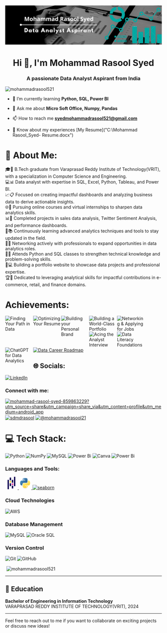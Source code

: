 ![logo](https://github.com/MohammadRasool521/MohammadRasool521/blob/main/Black%20%26%20White%20Modern%20Minimalist%20Data%20Analyst%20LinkedIn%20Banner.png)

<h1 align="center">Hi 👋, I'm Mohammad Rasool Syed</h1>
<h3 align="center">A passionate Data Analyst Aspirant from India</h3>

<p align="left"> <img src="https://komarev.com/ghpvc/?username=mohammadrasool521&label=Profile%20views&color=0e75b6&style=flat" alt="mohammadrasool521" /> </p>

- 🌱 I’m currently learning **Python, SQL, Power BI**

- 💬 Ask me about **Micro Soft Office, Numpy, Pandas**

- 📫 How to reach me **syedmohammadrasool521@gmail.com**

- 📄 Know about my experiences [My Resume]("C:\Mohammad Rasool_Syed- Resume.docx")

# 💫 About Me:
🎓📘 B.Tech graduate from Varaprasad Reddy Institute of Technology(VRIT), with a specialization in Computer Science and Engineering.<br>💻📊 Data analyst with expertise in SQL, Excel, Python, Tableau, and Power BI.<br>📈📋 Focused on creating impactful dashboards and analyzing business data to derive actionable insights.<br>🌐📖 Pursuing online courses and virtual internships to sharpen data analytics skills.<br>📊📅 Completed projects in sales data analysis, Twitter Sentiment Analysis, and performance dashboards.<br>🧠📚 Continuously learning advanced analytics techniques and tools to stay updated in the field.<br>🎯💼 Networking actively with professionals to expand opportunities in data analytics roles.<br>🌟🏫 Attends Python and SQL classes to strengthen technical knowledge and problem-solving skills.<br>📄💻 Building a portfolio website to showcase data projects and professional expertise.<br>🏆🚀 Dedicated to leveraging analytical skills for impactful contributions in e-commerce, retail, and finance domains.

# Achievements:
<p dir="left">
 <a target="_blank" rel="noopener noreferrer nofollow" href="https://api.accredible.com/v1/frontend/credential_website_embed_image/certificate/128757313">
 <img align="left" alt="Finding Your Path in Data" width="90px" src="https://api.accredible.com/v1/frontend/credential_website_embed_image/badge/128757313" style="max-width:100%;">
 </a>
</p>

<p dir="left">
<a target="_blank" rel="noopener noreferrer nofollow" href="https://api.accredible.com/v1/frontend/credential_website_embed_image/certificate/128866816">
<img align="left" alt="Optimizing Your Resume" width="90px" src="https://api.accredible.com/v1/frontend/credential_website_embed_image/badge/128866816" style="max-width: 100%;">
</a>
</p>

<p dir="left">
 <a target="_blank" rel="noopener noreferrer nofollow" href="https://api.accredible.com/v1/frontend/credential_website_embed_image/certificate/130092212">
 <img align="left" alt="Building your Personal Brand" width="90px" src="https://api.accredible.com/v1/frontend/credential_website_embed_image/badge/130092212" style="max-width:100%;">
 </a>
</p>

<p dir="left">
 <a target="_blank" rel="noopener noreferrer nofollow" href="https://api.accredible.com/v1/frontend/credential_website_embed_image/certificate/130153819">
 <img align="left" alt="Building a World-Class Portfolio" width="90px" src="https://api.accredible.com/v1/frontend/credential_website_embed_image/badge/130153819" style="max-width:100%;">
 </a>
</p>

<p dir="left">
 <a target="_blank" rel="noopener noreferrer nofollow" href="https://api.accredible.com/v1/frontend/credential_website_embed_image/certificate/130220412">
 <img align="left" alt="Networking & Applying for Jobs" width="90px" src="https://api.accredible.com/v1/frontend/credential_website_embed_image/badge/130220412" style="max-width:100%;">
 </a>
</p>

<p dir="left">
 <a target="_blank" rel="noopener noreferrer nofollow" href="https://api.accredible.com/v1/frontend/credential_website_embed_image/certificate/130633259">
 <img align="left" alt="Acing the Analyst Interview" width="90px" src="https://api.accredible.com/v1/frontend/credential_website_embed_image/badge/130633259" style="max-width:100%;">
 </a>
</p>

<p dir="left">
 <a target="_blank" rel="noopener noreferrer nofollow" href="https://api.accredible.com/v1/frontend/credential_website_embed_image/certificate/128203807">
 <img align="left" alt="Data Literacy Foundations" width="90px" src="https://api.accredible.com/v1/frontend/credential_website_embed_image/badge/128203807" style="max-width:100%;">
 </a>
</p>

<p dir="left">
 <a target="_blank" rel="noopener noreferrer nofollow" href="https://api.accredible.com/v1/frontend/credential_website_embed_image/certificate/126624393">
 <img align="left" alt="ChatGPT for Data Analytics" width="90px" src="https://api.accredible.com/v1/frontend/credential_website_embed_image/badge/126624393" style="max-width:100%;">
 </a>
</p>

<p dir="left">
<a target="_blank" rel="noopener noreferrer nofollow" href="https://api.accredible.com/v1/frontend/credential_website_embed_image/certificate/130633487">
<img align="auto" alt="Data Career Roadmap" width="90px" src="https://api.accredible.com/v1/frontend/credential_website_embed_image/badge/130633487" style="max-width: 100%;">
</a>
</p>


## 🌐 Socials:
 [![LinkedIn](https://img.shields.io/badge/LinkedIn-%230077B5.svg?logo=linkedin&logoColor=white)](https://linkedin.com/in/mohammad-rasool-syed-859863229?utm_source=share&utm_campaign=share_via&utm_content=profile&utm_medium=android_app)

<h3 align="left">Connect with me:</h3>
<p align="left">
<a href="https://linkedin.com/in/mohammad-rasool-syed-859863229?utm_source=share&utm_campaign=share_via&utm_content=profile&utm_medium=android_app" target="blank"><img align="center" src="https://raw.githubusercontent.com/rahuldkjain/github-profile-readme-generator/master/src/images/icons/Social/linked-in-alt.svg" alt="mohammad-rasool-syed-859863229?utm_source=share&utm_campaign=share_via&utm_content=profile&utm_medium=android_app" height="30" width="40" /></a>
<a href="https://kaggle.com/sdmdrasool" target="blank"><img align="center" src="https://raw.githubusercontent.com/rahuldkjain/github-profile-readme-generator/master/src/images/icons/Social/kaggle.svg" alt="sdmdrasool" height="30" width="40" /></a>
<a href="https://www.hackerrank.com/@mohammadrasool21" target="blank"><img align="center" src="https://raw.githubusercontent.com/rahuldkjain/github-profile-readme-generator/master/src/images/icons/Social/hackerrank.svg" alt="@mohammadrasool21" height="30" width="40" /></a>
</p>

# 💻 Tech Stack:
![Python](https://img.shields.io/badge/python-3670A0?style=for-the-badge&logo=python&logoColor=ffdd54) ![NumPy](https://img.shields.io/badge/numpy-%23013243.svg?style=for-the-badge&logo=numpy&logoColor=white) ![MySQL](https://img.shields.io/badge/mysql-4479A1.svg?style=for-the-badge&logo=mysql&logoColor=white) ![Power Bi](https://img.shields.io/badge/power_bi-F2C811?style=for-the-badge&logo=powerbi&logoColor=black) ![Canva](https://img.shields.io/badge/Canva-%2300C4CC.svg?style=for-the-badge&logo=Canva&logoColor=white) ![Power Bi](https://img.shields.io/badge/power_bi-F2C811?style=for-the-badge&logo=powerbi&logoColor=black)

<h3 align="left">Languages and Tools:</h3>
<p align="left"> <a href="https://pandas.pydata.org/" target="_blank" rel="noreferrer"> <img src="https://raw.githubusercontent.com/devicons/devicon/2ae2a900d2f041da66e950e4d48052658d850630/icons/pandas/pandas-original.svg" alt="pandas" width="40" height="40"/> </a> <a href="https://www.python.org" target="_blank" rel="noreferrer"> <img src="https://raw.githubusercontent.com/devicons/devicon/master/icons/python/python-original.svg" alt="python" width="40" height="40"/> </a> <a href="https://seaborn.pydata.org/" target="_blank" rel="noreferrer"> <img src="https://seaborn.pydata.org/_images/logo-mark-lightbg.svg" alt="seaborn" width="40" height="40"/> </a> </p>

### Cloud Technologies
![AWS](https://img.shields.io/badge/AWS-232F3E?style=for-the-badge&logo=amazon-aws&logoColor=white)

### Database Management
![MySQL](https://img.shields.io/badge/MySQL-4479A1?style=for-the-badge&logo=mysql&logoColor=white)
![Oracle SQL](https://img.shields.io/badge/Oracle-F80000?style=for-the-badge&logo=oracle&logoColor=white)

### Version Control
![Git](https://img.shields.io/badge/Git-F05032?style=for-the-badge&logo=git&logoColor=white)
![GitHub](https://img.shields.io/badge/GitHub-181717?style=for-the-badge&logo=github&logoColor=white)

<p>&nbsp;<img align="center" src="https://github-readme-stats.vercel.app/api?username=mohammadrasool521&show_icons=true&locale=en" alt="mohammadrasool521" /></p>


---

## 🌱 Education
**Bachelor of Engineering in Information Technology**  
VARAPRASAD REDDY INSTITUTE OF TECHNOLOGY(VRIT), 2024  

---

Feel free to reach out to me if you want to collaborate on exciting projects or discuss new ideas!

